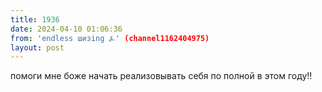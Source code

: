 ```yaml
---
title: 1936
date: 2024-04-10 01:06:36
from: 'endless шизing ⍼' (channel1162404975)
layout: post
---
```


помоги мне боже начать реализовывать себя по полной в этом году!!

